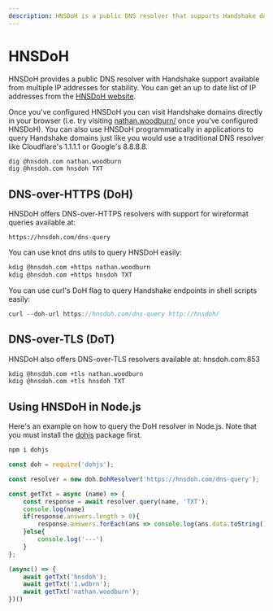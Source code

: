 ```yaml
---
description: HNSDoH is a public DNS resolver that supports Handshake domains
---
```


# HNSDoH

HNSDoH provides a public DNS resolver with Handshake support available from multiple IP addresses for stability. You can get an up to date list of IP addresses from the [HNSDoH website](https://welcome.hnsdoh.com/).


Once you've configured HNSDoH you can visit Handshake domains directly in your browser (i.e. try visiting [nathan.woodburn/](http://nathan.woodburn/) once you've configured HNSDoH). You can also use HNSDoH programmatically in applications to query Handshake domains just like you would use a traditional DNS resolver like Cloudflare's 1.1.1.1 or Google's 8.8.8.8.

```bash
dig @hnsdoh.com nathan.woodburn
dig @hnsdoh.com hnsdoh TXT
```

## DNS-over-HTTPS (DoH)

HNSDoH offers DNS-over-HTTPS resolvers with support for wireformat queries available at:

```
https://hnsdoh.com/dns-query
```

You can use knot dns utils to query HNSDoH easily:

```bash
kdig @hnsdoh.com +https nathan.woodburn
kdig @hnsdoh.com +https hnsdoh TXT
```

You can use curl's DoH flag to query Handshake endpoints in shell scripts easily:

```javascript
curl --doh-url https://hnsdoh.com/dns-query http://hnsdoh/
```

## DNS-over-TLS (DoT)

HNSDoH also offers DNS-over-TLS resolvers available at: hnsdoh.com:853

```bash
kdig @hnsdoh.com +tls nathan.woodburn
kdig @hnsdoh.com +tls hnsdoh TXT
```


## Using HNSDoH in Node.js
Here's an example on how to query the DoH resolver in Node.js. Note that you must install the [dohjs](https://www.npmjs.com/package/dohjs) package first.

```bash
npm i dohjs
```

```javascript
const doh = require('dohjs');

const resolver = new doh.DohResolver('https://hnsdoh.com/dns-query');

const getTxt = async (name) => {
	const response = await resolver.query(name, 'TXT');
	console.log(name)
	if(response.answers.length > 0){
		response.answers.forEach(ans => console.log(ans.data.toString()));
	}else{
		console.log('---')
	}
};

(async() => {
	await getTxt('hnsdoh');
	await getTxt('1.wdbrn');
	await getTxt('nathan.woodburn');
})()
```

